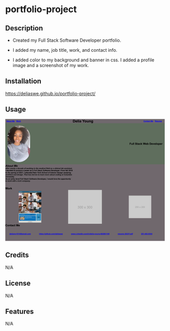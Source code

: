 # portfolio-project

## Description

- Created my Full Stack Software Developer portfolio.
 
- I added my name, job title, work, and contact info.

- I added color to my background and banner in css. I added a profile image and a screenshot of my work. 

## Installation
https://deliaswe.github.io/portfolio-project/

## Usage

![screen shot](./assets/images/screencapture-deliaswe-github-io-portfolio-project-2023-04-14-22_23_01.png)

## Credits
N/A
## License
N/A
## Features
N/A
